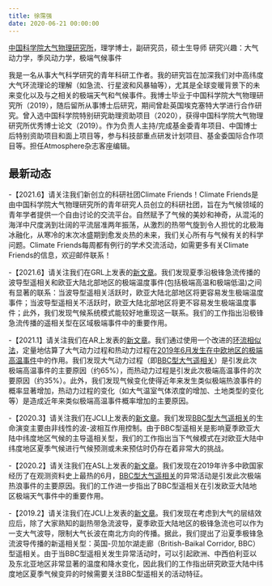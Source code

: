 ```yaml
---
title: 徐霈强 
date: 2020-06-21 00:00:00
---
```

[中国科学院大气物理研究所](http://www.iap.ac.cn/)，理学博士，副研究员，硕士生导师
研究兴趣：大气动力学，季风动力学，极端气候事件

我是一名从事大气科学研究的青年科研工作者。我的研究旨在加深我们对中高纬度大气环流理论的理解（如急流、行星波和风暴轴等），尤其是全球变暖背景下的未来变化以及与之相关的极端天气和气候事件。我博士毕业于中国科学院大气物理研究所（2019），随后留所从事博士后研究，期间曾赴英国埃克塞特大学进行合作研究。曾入选中国科学院特别研究助理资助项目（2020），获得中国科学院大气物理研究所优秀博士论文（2019）。作为负责人主持/完成基金委青年项目、中国博士后特别资助项目和面上项目等，参与科技部重点研发计划项目、基金委国际合作项目等。担任Atmosphere杂志客座编辑。

## 最新动态

-【2021.6】请关注我们新创立的科研社团Climate Friends！Climate Friends是由中国科学院大气物理研究所的青年研究人员创立的科研社团，旨在为气候领域的青年学者提供一个自由讨论的交流平台。自然赋予了气候的美妙和神奇，从混沌的海洋中尺度涡到壮阔的平流层准两年振荡，从激烈的热带气旋到令人担忧的北极海冰融化，从寒冷的末次冰盛期到愈发炎热的未来，我们关心所有与气候有关的科学问题。Climate Friends每周都有例行的学术交流活动，如需更多有关Climate Friends的信息，欢迎邮件联系！

-【2021.6】请关注我们在GRL上发表的[新文章](https://agupubs.onlinelibrary.wiley.com/doi/10.1029/2021GL093735)。我们发现夏季沿极锋急流传播的波导型遥相关和欧亚大陆北部地区的极端温度事件(包括极端高温和极端低温)之间有显著的联系：当波导型遥相关活跃时，欧亚大陆北部地区将更容易发生极端温度事件；当波导型遥相关不活跃时，欧亚大陆北部地区将更不容易发生极端温度事件；此外，我们发现气候系统模式能较好地重现这一联系。我们的工作指出沿极锋急流传播的遥相关型在区域极端事件中的重要作用。

-【2021.1】请关注我们在AR上发表的[新文章](https://www.sciencedirect.com/science/article/pii/S0169809520313831)。我们通过使用一个改进的[环流相似法](https://gmd.copernicus.org/articles/7/531/2014/)，定量地估算了大气动力过程和热动力过程在[2019年6月发生在中欧地区的极端高温事件](https://rmets.onlinelibrary.wiley.com/doi/full/10.1002/asl.964)中的作用。我们发现大气动力过程（即[BBC型大气遥相关](https://journals.ametsoc.org/doi/full/10.1175/JCLI-D-18-0343.1)）是引发此次极端高温事件的主要原因（约65%），而热动力过程是引发此次极端高温事件的次要原因（约35%）。此外，我们发现气候变化使得近年来发生类似极端热浪事件的概率显著增加，热动力过程的变化（如大气温室气体浓度的增加、土地类型的变化等）是造成近年来类似极端高温事件概率增加的主要原因。

-【2020.3】请关注我们在JCLI上发表的[新文章](https://journals.ametsoc.org/doi/abs/10.1175/JCLI-D-19-0458.1)。我们发现[BBC型大气遥相关](https://journals.ametsoc.org/doi/full/10.1175/JCLI-D-18-0343.1)的生命演变主要由非线性的波-波相互作用控制。由于BBC型遥相关是影响夏季欧亚大陆中纬度地区气候的主导遥相关型，我们的工作指出当下气候模式在对欧亚大陆中纬度地区夏季气候进行气候预测或未来预估时仍存在着非常大的挑战。

-【2020.2】请关注我们在ASL上发表的[新文章](https://rmets.onlinelibrary.wiley.com/doi/full/10.1002/asl.964)。我们发现在2019年许多中欧国家经历了在观测资料史上最热的6月，[BBC型大气遥相关](https://journals.ametsoc.org/doi/full/10.1175/JCLI-D-18-0343.1)的异常活动是引发此次极端热浪事件的主要原因。我们的工作进一步指出了BBC型遥相关在引发欧亚大陆地区极端天气事件中的重要作用。

-【2019.2】请关注我们在JCLI上发表的[新文章](https://journals.ametsoc.org/doi/full/10.1175/JCLI-D-18-0343.1)。我们发现在考虑到大气的层结效应后，除了大家熟知的副热带急流波导，夏季欧亚大陆地区的极锋急流也可以作为一支大气波导，限制大气长波在南北方向的传播。据此，我们提出了沿夏季极锋急流波导传播的新遥相关型：英国-贝加尔湖走廊（British-Baikal Corridor, BBC）型遥相关。由于当BBC型遥相关发生异常活动时，可以引起欧洲、中西伯利亚以及东北亚地区非常显著的温度和降水变化，因此我们的工作指出研究欧亚大陆中纬度地区夏季气候变异的时候需要关注BBC型遥相关的活动特征。
